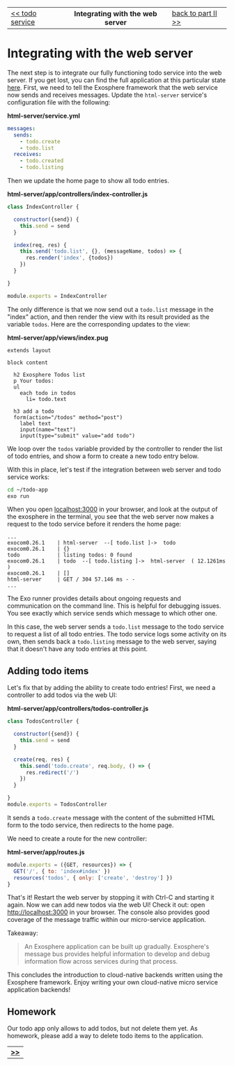 <table>
  <tr>
    <td><a href="08_todo_service.md">&lt;&lt; todo service</a></td>
    <th>Integrating with the web server</th>
    <td><a href="../readme.md">back to part II &gt;&gt;</a></td>
  </tr>
</table>


# Integrating with the web server

The next step is to integrate our fully functioning todo service into the web server.
If you get lost, you can find the full application at this particular state [here](code_09).
First, we need to tell the Exosphere framework
that the web service now sends and receives messages.
Update the `html-server` service's configuration file with the following:

<a class="runMarkdown_updateYmlFile">

__html-server/service.yml__

```yml
messages:
  sends:
    - todo.create
    - todo.list
  receives:
    - todo.created
    - todo.listing
```
</a>

Then we update the home page to show all todo entries.

<a class="runMarkdown_createFileWithContent">

__html-server/app/controllers/index-controller.js__

```js
class IndexController {

  constructor({send}) {
    this.send = send
  }

  index(req, res) {
    this.send('todo.list', {}, (messageName, todos) => {
      res.render('index', {todos})
    })
  }

}

module.exports = IndexController
```
</a>

The only difference is that we now send out a `todo.list` message in the "index" action,
and then render the view with its result provided as the variable `todos`.
Here are the corresponding updates to the view:

<a class="runMarkdown_createFileWithContent">

__html-server/app/views/index.pug__

```pug
extends layout

block content

  h2 Exosphere Todos list
  p Your todos:
  ul
    each todo in todos
      li= todo.text

  h3 add a todo
  form(action="/todos" method="post")
    label text
    input(name="text")
    input(type="submit" value="add todo")
```
</a>

We loop over the `todos` variable provided by the controller
to render the list of todo entries,
and show a form to create a new todo entry below.

With this in place,
let's test if the integration between web server and todo service works:

<a class="runMarkdown_consoleWithDollarPrompt">

```bash
cd ~/todo-app
exo run
```
</a>

When you open [localhost:3000](http://localhost:3000) in your browser,
and look at the output of the exosphere in the terminal,
you see that the web server now makes a request to the todo service
before it renders the home page:

```
...
exocom0.26.1    | html-server  --[ todo.list ]->  todo
exocom0.26.1    | {}
todo            | listing todos: 0 found
exocom0.26.1    | todo  --[ todo.listing ]->  html-server  ( 12.1261ms )
exocom0.26.1    | []
html-server     | GET / 304 57.146 ms - -
...
```

The Exo runner provides details about ongoing requests and communication
on the command line.
This is helpful for debugging issues.
You see exactly which service sends which message to which other one.

In this case, the web server sends a `todo.list` message to the todo service
to request a list of all todo entries.
The todo service logs some activity on its own,
then sends back a `todo.listing` message to the web server,
saying that it doesn't have any todo entries at this point.


## Adding todo items

Let's fix that by adding the ability to create todo entries!
First, we need a controller to add todos via the web UI:

<a class="runMarkdown_createFileWithContent">

__html-server/app/controllers/todos-controller.js__

```js
class TodosController {

  constructor({send}) {
    this.send = send
  }

  create(req, res) {
    this.send('todo.create', req.body, () => {
      res.redirect('/')
    })
  }

}
module.exports = TodosController
```
</a>

It sends a `todo.create` message
with the content of the submitted HTML form
to the todo service,
then redirects to the home page.

We need to create a route for the new controller:

<a class="runMarkdown_createFileWithContent">

__html-server/app/routes.js__

```js
module.exports = ({GET, resources}) => {
  GET('/', { to: 'index#index' })
  resources('todos', { only: ['create', 'destroy'] })
}
```
</a>

That's it!
Restart the web server by stopping it with Ctrl-C and starting it again.
Now we can add new todos via the web UI! 
Check it out: open [http://localhost:3000]() in your browser.
The console also provides good coverage
of the message traffic within our micro-service application.

Takeaway:
> An Exosphere application can be built up gradually.
> Exosphere's message bus provides helpful information
> to develop and debug information flow across services
> during that process.

This concludes the introduction to cloud-native backends written using the Exosphere framework.
Enjoy writing your own cloud-native micro service application backends!


## Homework

Our todo app only allows to add todos, but not delete them yet.
As homework, please add a way to delete todo items to the application.


<table>
  <tr>
    <td><a href="/website/tutorial/part_2/readme.md"><b>&gt;&gt;</b></a></td>
  </tr>
</table>
